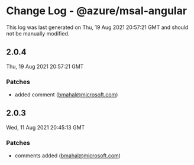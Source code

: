 # Change Log - @azure/msal-angular

This log was last generated on Thu, 19 Aug 2021 20:57:21 GMT and should not be manually modified.

<!-- Start content -->

## 2.0.4

Thu, 19 Aug 2021 20:57:21 GMT

### Patches

- added  comment (bmahal@microsoft.com)

## 2.0.3

Wed, 11 Aug 2021 20:45:13 GMT

### Patches

- comments added (bmahal@microsoft.com)
